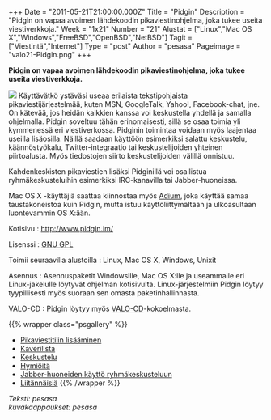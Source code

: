 +++
Date = "2011-05-21T21:00:00.000Z"
Title = "Pidgin"
Description = "Pidgin on vapaa avoimen lähdekoodin pikaviestinohjelma, joka tukee useita viestiverkkoja."
Week = "1x21"
Number = "21"
Alustat = ["Linux","Mac OS X","Windows","FreeBSD","OpenBSD","NetBSD"]
Tagit = ["Viestintä","Internet"]
Type = "post"
Author = "pesasa"
Pageimage = "valo21-Pidgin.png"
+++


**Pidgin on vapaa avoimen lähdekoodin pikaviestinohjelma, joka tukee
useita viestiverkkoja.**

![ ](/images/valo21-Pidgin.png "fig:valo21-Pidgin.png") Käyttävätkö ystäväsi
useaa erilaista tekstipohjaista pikaviestijärjestelmää, kuten MSN,
GoogleTalk, Yahoo!, Facebook-chat, jne. On kätevää, jos heidän kaikkien
kanssa voi keskustella yhdellä ja samalla ohjelmalla. Pidgin soveltuu
tähän erinomaisesti, sillä se osaa toimia yli kymmenessä eri
viestiverkossa. Pidginin toimintaa voidaan myös laajentaa useilla
lisäosilla. Näillä saadaan käyttöön esimerkiksi salattu keskustelu,
käännöstyökalu, Twitter-integraatio tai keskustelijoiden yhteinen
piirtoalusta. Myös tiedostojen siirto keskustelijoiden välillä onnistuu.

Kahdenkeskisten pikaviestien lisäksi Pidginillä voi osallistua
ryhmäkeskusteluihin esimerkiksi IRC-kanavilla tai Jabber-huoneissa.

Mac OS X -käyttäjiä saattaa kiinnostaa myös [Adium](http://adium.im/),
joka käyttää samaa taustakoneistoa kuin Pidgin, mutta istuu
käyttöliittymältään ja ulkoasultaan luontevammin OS X:ään.

Kotisivu
:   <http://www.pidgin.im/>

Lisenssi
:   [GNU GPL](GNU_GPL)

Toimii seuraavilla alustoilla
:   Linux, Mac OS X, Windows, Unixit

Asennus
:   Asennuspaketit Windowsille, Mac OS X:lle ja useammalle eri
    Linux-jakelulle löytyvät ohjelman kotisivulta. Linux-järjestelmiin
    Pidgin löytyy tyypillisesti myös suoraan sen omasta
    paketinhallinnasta.

VALO-CD
:   Pidgin löytyy myös
    [VALO-CD](http://www.valo-cd.fi/ilmainen_pidgin)-kokoelmasta.

{{% wrapper class="psgallery" %}}
-   [Pikaviestitilin lisääminen](/images/pidgin-1-tilit.png)
-   [Kaverilista](/images/pidgin-2-tuttavat.png)
-   [Keskustelu](/images/pidgin-3-keskustelu.png)
-   [Hymiöitä](/images/pidgin-4-smiley.png)
-   [Jabber-huoneiden käyttö ryhmäkeskusteluun](/images/pidgin-5-jabber_room.png)
-   [Liitännäisiä](/images/pidgin-6-liitannaiset.png)
{{% /wrapper %}}

*Teksti: pesasa* <br />
*kuvakaappaukset: pesasa*

